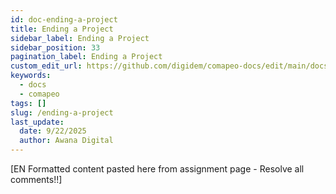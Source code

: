 ```yaml
---
id: doc-ending-a-project
title: Ending a Project
sidebar_label: Ending a Project
sidebar_position: 33
pagination_label: Ending a Project
custom_edit_url: https://github.com/digidem/comapeo-docs/edit/main/docs/managing-projects/ending-a-project.md
keywords:
  - docs
  - comapeo
tags: []
slug: /ending-a-project
last_update:
  date: 9/22/2025
  author: Awana Digital
---
```


[EN Formatted content pasted here from assignment page - Resolve all comments!!]

